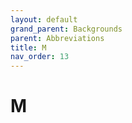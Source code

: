 ```yaml
---
layout: default
grand_parent: Backgrounds
parent: Abbreviations
title: M
nav_order: 13
---
```


# M
